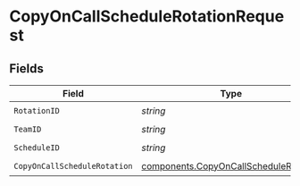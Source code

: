 # CopyOnCallScheduleRotationRequest


## Fields

| Field                                                                                          | Type                                                                                           | Required                                                                                       | Description                                                                                    |
| ---------------------------------------------------------------------------------------------- | ---------------------------------------------------------------------------------------------- | ---------------------------------------------------------------------------------------------- | ---------------------------------------------------------------------------------------------- |
| `RotationID`                                                                                   | *string*                                                                                       | :heavy_check_mark:                                                                             | N/A                                                                                            |
| `TeamID`                                                                                       | *string*                                                                                       | :heavy_check_mark:                                                                             | N/A                                                                                            |
| `ScheduleID`                                                                                   | *string*                                                                                       | :heavy_check_mark:                                                                             | N/A                                                                                            |
| `CopyOnCallScheduleRotation`                                                                   | [components.CopyOnCallScheduleRotation](../../models/components/copyoncallschedulerotation.md) | :heavy_check_mark:                                                                             | N/A                                                                                            |